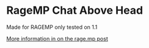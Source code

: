 # RageMP Chat Above Head
 
Made for RAGEMP only tested on 1.1

[More information in on the rage.mp post](https://rage.mp/files/file/366-js-chat-messages-above-head-and-typing-indicator/)
